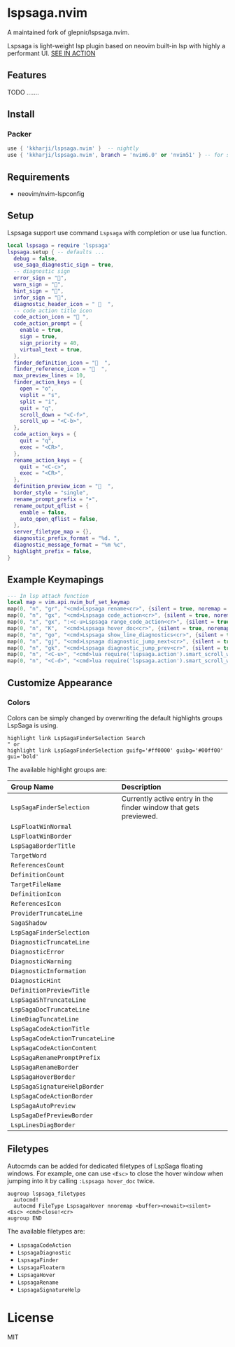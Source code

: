 # lspsaga.nvim

A maintained fork of glepnir/lspsaga.nvim.

Lspsaga is light-weight lsp plugin based on neovim built-in lsp with highly a performant UI. [SEE IN ACTION](https://github.com/tami5/lspsaga.nvim/wiki)

## Features

TODO .......

## Install

### Packer

```lua
use { 'kkharji/lspsaga.nvim' }  -- nightly
use { 'kkharji/lspsaga.nvim', branch = 'nvim6.0' or 'nvim51' } -- for specific version
```

## Requirements

- neovim/nvim-lspconfig

## Setup

Lspsaga support use command `Lspsaga` with completion or use lua function.

```lua
local lspsaga = require 'lspsaga'
lspsaga.setup { -- defaults ...
  debug = false,
  use_saga_diagnostic_sign = true,
  -- diagnostic sign
  error_sign = "",
  warn_sign = "",
  hint_sign = "",
  infor_sign = "",
  diagnostic_header_icon = "   ",
  -- code action title icon
  code_action_icon = " ",
  code_action_prompt = {
    enable = true,
    sign = true,
    sign_priority = 40,
    virtual_text = true,
  },
  finder_definition_icon = "  ",
  finder_reference_icon = "  ",
  max_preview_lines = 10,
  finder_action_keys = {
    open = "o",
    vsplit = "s",
    split = "i",
    quit = "q",
    scroll_down = "<C-f>",
    scroll_up = "<C-b>",
  },
  code_action_keys = {
    quit = "q",
    exec = "<CR>",
  },
  rename_action_keys = {
    quit = "<C-c>",
    exec = "<CR>",
  },
  definition_preview_icon = "  ",
  border_style = "single",
  rename_prompt_prefix = "➤",
  rename_output_qflist = {
    enable = false,
    auto_open_qflist = false,
  },
  server_filetype_map = {},
  diagnostic_prefix_format = "%d. ",
  diagnostic_message_format = "%m %c",
  highlight_prefix = false,
}
```
## Example Keymapings

```lua
--- In lsp attach function
local map = vim.api.nvim_buf_set_keymap
map(0, "n", "gr", "<cmd>Lspsaga rename<cr>", {silent = true, noremap = true})
map(0, "n", "gx", "<cmd>Lspsaga code_action<cr>", {silent = true, noremap = true})
map(0, "x", "gx", ":<c-u>Lspsaga range_code_action<cr>", {silent = true, noremap = true})
map(0, "n", "K",  "<cmd>Lspsaga hover_doc<cr>", {silent = true, noremap = true})
map(0, "n", "go", "<cmd>Lspsaga show_line_diagnostics<cr>", {silent = true, noremap = true})
map(0, "n", "gj", "<cmd>Lspsaga diagnostic_jump_next<cr>", {silent = true, noremap = true})
map(0, "n", "gk", "<cmd>Lspsaga diagnostic_jump_prev<cr>", {silent = true, noremap = true})
map(0, "n", "<C-u>", "<cmd>lua require('lspsaga.action').smart_scroll_with_saga(-1, '<c-u>')<cr>", {})
map(0, "n", "<C-d>", "<cmd>lua require('lspsaga.action').smart_scroll_with_saga(1, '<c-d>')<cr>", {})
```

## Customize Appearance

### Colors

Colors can be simply changed by overwriting the default highlights groups LspSaga is using.

```vim
highlight link LspSagaFinderSelection Search
" or
highlight link LspSagaFinderSelection guifg='#ff0000' guibg='#00ff00' gui='bold'
```

The available highlight groups are:

| Group Name               | Description                                                      |
| :----------------------- | :----------------------------------------------------------------|
| `LspSagaFinderSelection` | Currently active entry in the finder window that gets previewed. |
| `LspFloatWinNormal` | |
| `LspFloatWinBorder` | |
| `LspSagaBorderTitle` | |
| `TargetWord` | |
| `ReferencesCount` | |
| `DefinitionCount` | |
| `TargetFileName` | |
| `DefinitionIcon` | |
| `ReferencesIcon` | |
| `ProviderTruncateLine` | |
| `SagaShadow` | |
| `LspSagaFinderSelection` | |
| `DiagnosticTruncateLine` | |
| `DiagnosticError` | |
| `DiagnosticWarning` | |
| `DiagnosticInformation` | |
| `DiagnosticHint` | |
| `DefinitionPreviewTitle` | |
| `LspSagaShTruncateLine` | |
| `LspSagaDocTruncateLine` | |
| `LineDiagTuncateLine` | |
| `LspSagaCodeActionTitle` | |
| `LspSagaCodeActionTruncateLine` | |
| `LspSagaCodeActionContent` | |
| `LspSagaRenamePromptPrefix` | |
| `LspSagaRenameBorder` | |
| `LspSagaHoverBorder` | |
| `LspSagaSignatureHelpBorder` | |
| `LspSagaCodeActionBorder` | |
| `LspSagaAutoPreview` | |
| `LspSagaDefPreviewBorder` | |
| `LspLinesDiagBorder` | |

## Filetypes

Autocmds can be added for dedicated filetypes of LspSaga floating windows.
For example, one can use `<Esc>` to close the hover window when jumping into it by calling `:Lspsaga hover_doc` twice.
```vim
augroup lspsaga_filetypes
  autocmd!
  autocmd FileType LspsagaHover nnoremap <buffer><nowait><silent> <Esc> <cmd>close!<cr>
augroup END
```

The available filetypes are:
* `LspsagaCodeAction`
* `LspsagaDiagnostic`
* `LspsagaFinder`
* `LspsagaFloaterm`
* `LspsagaHover`
* `LspsagaRename`
* `LspsagaSignatureHelp`

# License

MIT
